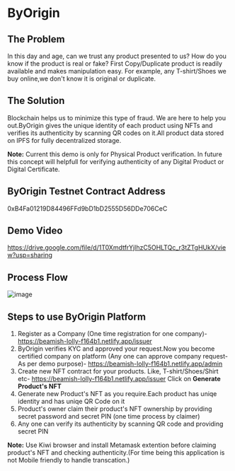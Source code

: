 # ByOrigin
## The Problem
In this day and age, can we trust any product presented to us? How do you know if the product is real or fake? First Copy/Duplicate product is readily available and makes manipulation easy. For example, any T-shirt/Shoes we buy online,we don't know it is original or duplicate.

## The Solution
Blockchain helps us to minimize this type of fraud. We are here to help you out.ByOrigin gives the unique identity of each product using NFTs and verifies its authenticity by scanning QR codes on it.All product data stored on IPFS for fully decentralized storage.

**Note:** Current this demo is only for Physical Product verification. In future this concept will helpfull for verifying authenticity of any Digital Product or Digital Certificate.

## ByOrigin Testnet Contract Address

0xB4Fa01219D84496FFd9bD1bD2555D56DDe706CeC

## Demo Video

https://drive.google.com/file/d/1T0XmdtfrYjlhzC5OHLTQc_r3tZTgHUkX/view?usp=sharing

## Process Flow

![image](https://user-images.githubusercontent.com/95995247/145702502-1f9095c0-36b6-45c9-ac1e-e59d6055735b.png)


## Steps to use ByOrigin Platform

1. Register as a Company (One time registration for one company)- https://beamish-lolly-f164b1.netlify.app/issuer
2. ByOrigin verifies KYC and approved your request.Now you become certified company on platform (Any one can approve company request-As per demo purpose)- https://beamish-lolly-f164b1.netlify.app/admin
3. Create new NFT contract for your products. Like, T-shirt/Shoes/Shirt etc- https://beamish-lolly-f164b1.netlify.app/issuer Click on **Generate Product's NFT**
4. Generate new Product's NFT as you require.Each product has uniqe identity and has uniqe QR Code on it
5. Product's owner claim their product's NFT ownership by providing secret password and secret PIN (one time process by claimer)
6. Any one can verify its authenticity by scanning QR code and providing secret PIN

**Note:** Use Kiwi browser and install Metamask extention before claiming product's NFT and checking authenticity.(For time being this application is not Mobile friendly to handle transcation.)

